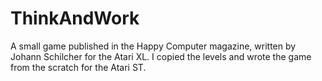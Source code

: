 # ThinkAndWork
A small game published in the Happy Computer magazine, written by Johann Schilcher for the Atari XL. I copied the levels and wrote the game from the scratch for the Atari ST.
